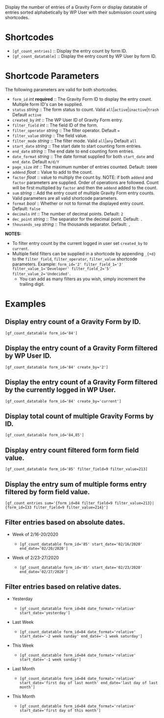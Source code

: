 Display the number of entries of a Gravity Form or display datatable of entries sorted alphabetically by WP User with their submission count using shortcodes.

# Shortcodes

- `[gf_count_entries]` :: Display the entry count by form ID.
- `[gf_count_datatable]` :: Display the entry count by WP User by form ID.
 
# Shortcode Parameters

The following parameters are valid for both shortcodes.

- `form_id` *int*  **required** :: The Gravity Form ID to display the entry count. Multiple form ID's can be supplied.
- `status` *string* :: The form status to count. Valid `all`|`active`|`inactive`|`trash` Default `active`
- `created_by` *int* :: The WP User ID of Gravity Form entry.
- `filter_field` *int* :: The field ID of the form.
- `filter_operator` *string* :: The filter operator. Default `=`
- `filter_value` *string* :: The field value.
- `filter_mode` *string* :: The filter mode. Valid `all`|`any` Default `all`
- `start_date` *string* :: The start date to start counting form entries.
- `end_date` *string* :: The end date to end counting form entries.
- `date_format` *string* :: The date format supplied for both `start_date` and `end_date`. Default `m/d/Y`
- `page_size` *int* :: The maximum number of entries counted. Default: `10000`
- `addend` *float* :: Value to add to the count.
- `factor` *float* :: value to multiply the count by. NOTE: if both `addend` and `factor` parameters are supplied. Order of operations are followed. Count will be first multiplied by `factor` and then the `addend` added to the count.
- `sum` *string* :: Add the entry count of multiple Gravity Form entry counts. Valid parameters are all valid shortcode parameters.
- `format` *bool* :: Whether or not to format the displayed entry count. Default: `false`
- `decimals` *int* :: The number of decimal points. Default: `2`
- `dec_point` *string* :: The separator for the decimal point. Default: `.`
- `thousands_sep` *string* :: The thousands separator. Default: `,`

**NOTES:**

- To filter entry count by the current logged in user set `created_by` to `current`.
- Multiple field filters can be supplied in a shortcode by appending `_{+d}` to the `filter_field`, `filter_operator`, `filter_value` shortcode parameters. Example: `form_id='2' filter_field_1='3' filter_value_1='Developer' filter_field_2='5' filter_value_2='Undecided'`.
   - You can add as many filters as you wish, simply increment the trailing digit.

# Examples

## Display entry count of a Gravity Form by ID.

`[gf_count_datatable form_id='84']`

## Display the entry count of a Gravity Form filtered by WP User ID.

`[gf_count_datatable form_id='84' create_by='2']`

## Display the entry count of a Gravity Form filtered by the currently logged in WP User.

`[gf_count_datatable form_id='84' create_by='current']`

## Display total count of multiple Gravity Forms by ID.

`[gf_count_datatable form_id='84,85']`

## Display entry count filtered form form field value.

`[gf_count_datatable form_id='85' filter_field=9 filter_value=213]`

## Display the entry sum of multiple forms entry filtered by form field value.

`[gf_count_entries sum='{form_id=84 filter_field=9 filter_value=213}|{form_id=133 filter_field=9 filter_value=214}']`

## Filter entries based on absolute dates.

- Week of 2/16-20/2020
   - `[gf_count_datatable form_id='85' start_date='02/16/2020' end_date='02/20/2020']`

- Week of 2/23-27/2020
   - `[gf_count_datatable form_id='85' start_date='02/23/2020' end_date='02/27/2020']`

## Filter entries based on relative dates.

- Yesterday
   - `[gf_count_datatable form_id=84 date_format='relative' start_date='yesterday']`

- Last Week
   - `[gf_count_datatable form_id=84 date_format='relative' start_date='-2 week sunday' end_date='-1 week saturday']`

- This Week
   - `[gf_count_datatable form_id=84 date_format='relative' start_date='-1 week sunday']`

- Last Month
   - `[gf_count_datatable form_id=84 date_format='relative' start_date='first day of last month' end_date='last day of last month']`

- This Month
   - `[gf_count_datatable form_id=84 date_format='relative' start_date='first day of this month']`

